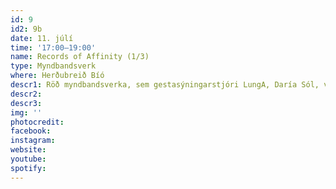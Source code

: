 ```yaml
---
id: 9
id2: 9b
date: 11. júlí
time: '17:00–19:00'
name: Records of Affinity (1/3)
type: Myndbandsverk
where: Herðubreið Bíó
descr1: Röð myndbandsverka, sem gestasýningarstjóri LungA, Daría Sól, verður í Herðubreið bíó, þar á meðal listaverk eftir listamennina Molly Soda, Remi Vesala og Jade Kallio, Camille Auer, Anna Knappe, Theresa Traore Dahlberg, Hugo Llanes, Salad Hilowle, Sepideh Rahaa, Virkam Pradhan, Miles Greenberg og Frederique Pisuisse.
descr2: 
descr3: 
img: ''
photocredit: 
facebook: 
instagram: 
website:
youtube:
spotify:
---
```

